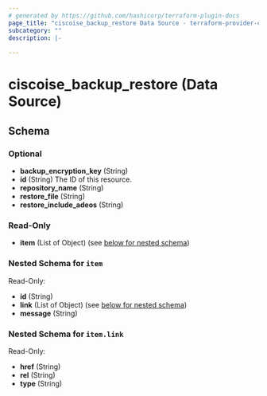 ```yaml
---
# generated by https://github.com/hashicorp/terraform-plugin-docs
page_title: "ciscoise_backup_restore Data Source - terraform-provider-ciscoise"
subcategory: ""
description: |-
  
---
```


# ciscoise_backup_restore (Data Source)





<!-- schema generated by tfplugindocs -->
## Schema

### Optional

- **backup_encryption_key** (String)
- **id** (String) The ID of this resource.
- **repository_name** (String)
- **restore_file** (String)
- **restore_include_adeos** (String)

### Read-Only

- **item** (List of Object) (see [below for nested schema](#nestedatt--item))

<a id="nestedatt--item"></a>
### Nested Schema for `item`

Read-Only:

- **id** (String)
- **link** (List of Object) (see [below for nested schema](#nestedobjatt--item--link))
- **message** (String)

<a id="nestedobjatt--item--link"></a>
### Nested Schema for `item.link`

Read-Only:

- **href** (String)
- **rel** (String)
- **type** (String)


